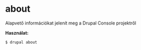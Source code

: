 # about
Alapvető információkat jelenít meg a Drupal Console projektről

**Használat:**
```
$ drupal about 
```
